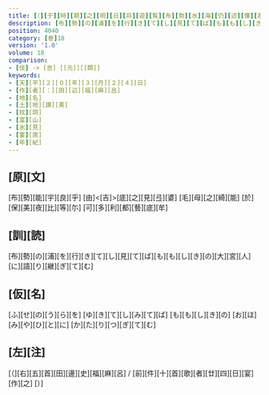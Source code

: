 ```yaml
---
title: [（][于][時][期][之][明][日][将][遊][覧][布][勢][水][海][仍][述][懐][各][作][歌][）]
description: [布][勢][の][浦][を][行][き][て][し][見][て][ば][も][も][し][き][の][大][宮][人][に][語][り][継][ぎ][て][む]
position: 4040
category: [巻]18
version: '1.0'
volume: 18
comparison:
- [伎] -> [吉] [[元]][[類]]
keywords:
- [天][平][２][０][年][３][月][２][４][日]
- [作][者][：][田][辺][福][麻][呂]
- [地][名]
- [土][地][讃][美]
- [枕][詞]
- [富][山]
- [氷][見]
- [宴][席]
- [年][紀]
---
```


## [原][文]

[布][勢][能][宇][良][乎] [由]<[吉]>[底][之][見][弖][婆] [毛][母][之][綺][能] [於][保][美][夜][比][等][尓] [可][多][利][都][藝][底][牟]

## [訓][読]

[布][勢][の][浦][を][行][き][て][し][見][て][ば][も][も][し][き][の][大][宮][人][に][語][り][継][ぎ][て][む]

## [仮][名]

[ふ][せ][の][う][ら][を] [ゆ][き][て][し][み][て][ば] [も][も][し][き][の] [お][ほ][み][や][ひ][と][に] [か][た][り][つ][ぎ][て][む]

## [左][注]

[（][右][五][首][田][邊][史][福][麻][呂] / [前][件][十][首][歌][者][廿][四][日][宴][作][之] [）]
